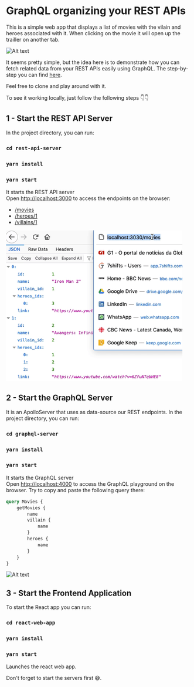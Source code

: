 # GraphQL organizing your REST APIs

This is a simple web app that displays a list of movies with the vilain and heroes associated with it. When clicking on the movie it will open up the trailler on another tab.

![Alt text](assets/heroes-movies.gif?raw=true 'Web Application')

It seems pretty simple, but the idea here is to demonstrate how you can fetch related data from your REST APIs easily using GraphQL. The step-by-step you can find [here](https://deploy-preview-6--herodev.netlify.app/blog/graphql-organizing-your-rest-apis).

Feel free to clone and play around with it.

To see it working locally, just follow the following steps 👇👇

## 1 - Start the REST API Server

In the project directory, you can run:

### `cd rest-api-server`

### `yarn install`

### `yarn start`

It starts the REST API server<br />
Open [http://localhost:3000](http://localhost:3000) to access the endpoints on the browser:

-   [/movies](http://localhost:3000/movies)
-   [/heroes/1](http://localhost:3000/heroes/1)
-   [/villains/1](http://localhost:3000/villains/1)

![Alt text](assets/rest.gif?raw=true 'Rest endpoints')

## 2 - Start the GraphQL Server

It is an ApolloServer that uses as data-source our REST endpoints. In the project directory, you can run:

### `cd graphql-server`

### `yarn install`

### `yarn start`

It starts the GraphQL server<br />
Open [http://localhost:4000](http://localhost:4000) to access the GraphQL playground on the browser. Try to copy and paste the following query there:

```graphql
query Movies {
    getMovies {
        name
        villain {
            name
        }
        heroes {
            name
        }
    }
}
```

![Alt text](assets/graphql.gif?raw=true 'GraphQL Playground')

## 3 - Start the Frontend Application

To start the React app you can run:

### `cd react-web-app`

### `yarn install`

### `yarn start`

Launches the react web app.<br />

Don't forget to start the servers first 😅.
